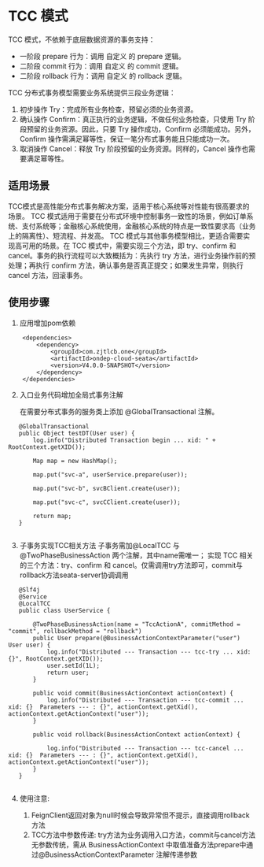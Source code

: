 # TCC 模式

TCC 模式，不依赖于底层数据资源的事务支持：
- 一阶段 prepare 行为：调用 自定义 的 prepare 逻辑。
- 二阶段 commit 行为：调用 自定义 的 commit 逻辑。
- 二阶段 rollback 行为：调用 自定义 的 rollback 逻辑。

TCC 分布式事务模型需要业务系统提供三段业务逻辑：

1. 初步操作 Try：完成所有业务检查，预留必须的业务资源。
2. 确认操作 Confirm：真正执行的业务逻辑，不做任何业务检查，只使用 Try 阶段预留的业务资源。因此，只要 Try 操作成功，Confirm 必须能成功。另外，Confirm 操作需满足幂等性，保证一笔分布式事务能且只能成功一次。
3. 取消操作 Cancel：释放 Try 阶段预留的业务资源。同样的，Cancel 操作也需要满足幂等性。

## 适用场景

TCC模式是高性能分布式事务解决方案，适用于核心系统等对性能有很高要求的场景。
TCC 模式适用于需要在分布式环境中控制事务一致性的场景，例如订单系统、支付系统等；金融核心系统使用，金融核心系统的特点是一致性要求高（业务上的隔离性）、短流程、并发高。
TCC 模式与其他事务模型相比，更适合需要实现高可用的场景。在 TCC 模式中，需要实现三个方法，即 try、confirm 和 cancel。事务的执行流程可以大致概括为：先执行 try 方法，进行业务操作前的预处理；再执行 confirm 方法，确认事务是否真正提交；如果发生异常，则执行 cancel 方法，回滚事务。

## 使用步骤

1. 应用增加pom依赖

``` 
    <dependencies>
        <dependency>
            <groupId>com.zjtlcb.one</groupId>
            <artifactId>ondep-cloud-seata</artifactId>
            <version>V4.0.0-SNAPSHOT</version>
        </dependency>
    </dependencies>
```

2. 入口业务代码增加全局式事务注解

   在需要分布式事务的服务类上添加 @GlobalTransactional 注解。
   
```
   @GlobalTransactional
   public Object testDT(User user) {
       log.info("Distributed Transaction begin ... xid: " + RootContext.getXID());
   
       Map map = new HashMap();
   
       map.put("svc-a", userService.prepare(user));
   
       map.put("svc-b", svcBClient.create(user));
   
       map.put("svc-c", svcCClient.create(user));
   
       return map;
   }
   
```   

3. 子事务实现TCC相关方法
   子事务需加@LocalTCC 与 @TwoPhaseBusinessAction 两个注解，其中name需唯一； 实现 TCC 相关的三个方法：try、confirm 和 cancel。仅需调用try方法即可，commit与rollback方法seata-server协调调用
   
```
   @Slf4j
   @Service
   @LocalTCC
   public class UserService {
   
       @TwoPhaseBusinessAction(name = "TccActionA", commitMethod = "commit", rollbackMethod = "rollback")
       public User prepare(@BusinessActionContextParameter("user") User user) {
           log.info("Distributed --- Transaction --- tcc-try ... xid: {}", RootContext.getXID());
           user.setId(1L);
           return user;
       }
   
       public void commit(BusinessActionContext actionContext) {
           log.info("Distributed --- Transaction --- tcc-commit ... xid: {}  Parameters --- : {}", actionContext.getXid(), actionContext.getActionContext("user"));
       }
   
       public void rollback(BusinessActionContext actionContext) {
   
           log.info("Distributed --- Transaction --- tcc-cancel ... xid: {}  Parameters --- : {}", actionContext.getXid(), actionContext.getActionContext("user"));
       }
   }
   
```

4. 使用注意:

   1. FeignClient返回对象为null时候会导致异常但不提示，直接调用rollback方法
   2. TCC方法中参数传递: try方法为业务调用入口方法，commit与cancel方法无参数传统，需从 BusinessActionContext 中取值准备方法prepare中通过@BusinessActionContextParameter 注解传递参数